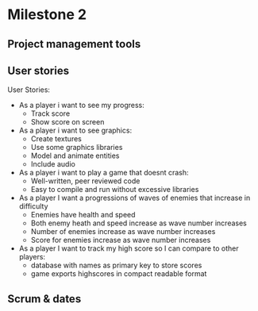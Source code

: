 # Milestone 2

## Project management tools

## User stories

User Stories:
   - As a player i want to see my progress:
       - Track score
       - Show score on screen
   - As a player i want to see graphics:
       - Create textures
       - Use some graphics libraries
       - Model and animate entities
       - Include audio
   - As a player i want to play a game that doesnt crash:
       - Well-written, peer reviewed code
       - Easy to compile and run without excessive libraries
   - As a player I want a progressions of waves of enemies that increase in difficulty
       - Enemies have health and speed
       - Both enemy heath and speed increase as wave number increases
       - Number of enemies increase as wave number increases
       - Score for enemies increase as wave number increases
   - As a player I want to track my high score so I can compare to other players:
       - database with names as primary key to store scores
       - game exports highscores in compact readable format

## Scrum & dates
